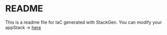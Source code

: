 # README
This is a readme file for IaC generated with StackGen.
You can modify your appStack -> [here](http://main.dev.stackgen.com/appstacks/fc0439ad-1ae7-4a9e-8d10-bdf774115bf4)
